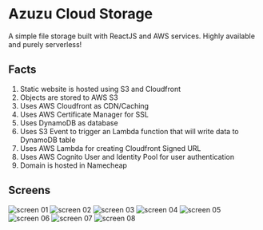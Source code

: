 # Azuzu Cloud Storage
A simple file storage built with ReactJS and AWS services. Highly available and purely serverless!

## Facts
1. Static website is hosted using S3 and Cloudfront
1. Objects are stored to AWS S3
1. Uses AWS Cloudfront as CDN/Caching
1. Uses AWS Certificate Manager for SSL
1. Uses DynamoDB as database
1. Uses S3 Event to trigger an Lambda function that will write data to DynamoDB table
1. Uses AWS Lambda for creating Cloudfront Signed URL
1. Uses AWS Cognito User and Identity Pool for user authentication
1. Domain is hosted in Namecheap

## Screens
![screen 01](images/ss01.png)
![screen 02](images/ss02.png)
![screen 03](images/ss03.png)
![screen 04](images/ss04.png)
![screen 05](images/ss05.png)
![screen 06](images/ss06.png)
![screen 07](images/ss07.png)
![screen 08](images/ss08.png)
